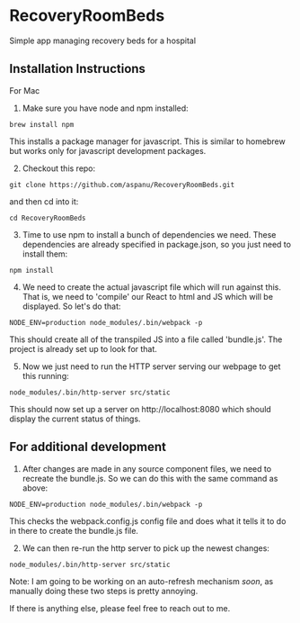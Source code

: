 # RecoveryRoomBeds
Simple app managing recovery beds for a hospital

## Installation Instructions

For Mac

1. Make sure you have node and npm installed:

`brew install npm`

This installs a package manager for javascript. This is similar to homebrew but works only for javascript development packages.

2. Checkout this repo:

`git clone https://github.com/aspanu/RecoveryRoomBeds.git`

and then cd into it:

`cd RecoveryRoomBeds`

3. Time to use npm to install a bunch of dependencies we need. These dependencies are already specified in package.json, so you just need to install them:

`npm install`

4. We need to create the actual javascript file which will run against this. That is, we need to 'compile' our React to html and JS which will be displayed. So let's do that:

`NODE_ENV=production node_modules/.bin/webpack -p`

This should create all of the transpiled JS into a file called 'bundle.js'. The project is already set up to look for that.

5. Now we just need to run the HTTP server serving our webpage to get this running:

`node_modules/.bin/http-server src/static`

This should now set up a server on http://localhost:8080 which should display the current status of things.


## For additional development

1. After changes are made in any source component files, we need to recreate the bundle.js. So we can do this with the same command as above:

`NODE_ENV=production node_modules/.bin/webpack -p`

This checks the webpack.config.js config file and does what it tells it to do in there to create the bundle.js file.

2. We can then re-run the http server to pick up the newest changes:

`node_modules/.bin/http-server src/static`

Note: I am going to be working on an auto-refresh mechanism *soon*, as manually doing these two steps is pretty annoying.

If there is anything else, please feel free to reach out to me.
